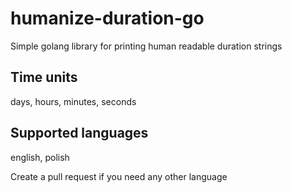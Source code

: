# humanize-duration-go
Simple golang library for printing human readable duration strings

## Time units
days, hours, minutes, seconds

## Supported languages
english, polish

Create a pull request if you need any other language
